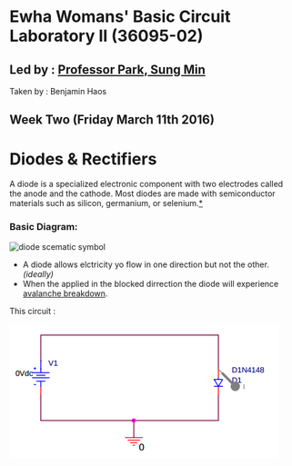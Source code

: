 # Ewha Womans' Basic Circuit Laboratory II (36095-02)

## Led by : [Professor Park, Sung Min](https://www.researchgate.net/profile/Sung_Park15)

Taken by : Benjamin Haos

## Week Two (Friday March 11th 2016)

# Diodes & Rectifiers

A diode is a specialized electronic component with two electrodes called the anode and the cathode. Most diodes are made with semiconductor materials such as silicon, germanium, or selenium.[*](https://www.google.com/search?sourceid=chrome-psyapi2&ion=1&espv=2&ie=UTF-8&q=diode&oq=Diod&aqs=chrome.1.69i57j0l5.2622j0j7)

### Basic Diagram:

![diode scematic symbol](https://cdn.sparkfun.com/assets/d/6/b/f/a/5171b6bece395ff53c000000.PNG)

* A diode allows elctricity yo flow in one direction but not the other. *(ideally)*
* When the applied in the blocked dirrection the diode will experience [avalanche breakdown](https://en.wikipedia.org/wiki/Avalanche_breakdown).

This circuit :

![image from handout](img/lab2_schematic_to_sim.png)

